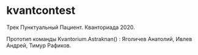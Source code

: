 # kvantcontest
Трек Пунктуальный Пациент. Кванториада 2020.

Прототип команды Kvantorium.Astraknan() :
Яголичев Анатолий, Ивлев Андрей, Тимур Рафиков.
